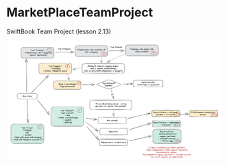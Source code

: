 # MarketPlaceTeamProject
SwiftBook Team Project (lesson 2.13)

![Примерный план](https://github.com/lyonden7/MarketPlaceTeamProject/blob/Develop/SupportingFiles/Plan.png)
